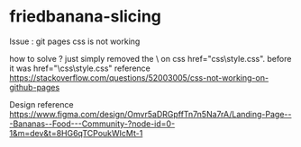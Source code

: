 # friedbanana-slicing
Issue : 
git pages css is not working 

how to solve ?
just simply removed the \ on css href="css\style.css".
before it was href="\css\style.css"
reference https://stackoverflow.com/questions/52003005/css-not-working-on-github-pages

Design reference https://www.figma.com/design/Omvr5aDRGpffTn7n5Na7rA/Landing-Page---Bananas--Food---Community-?node-id=0-1&m=dev&t=8HG6qTCPoukWIcMt-1 
